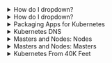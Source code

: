 
<details>
<summary>How do I dropdown?</summary>
<br>
This is how you dropdown.
</details>


<details>
<summary>How do I dropdown?</summary>
<br>
This is how you dropdown.
</details>

<details>
<summary>Packaging Apps for Kubernetes</summary>
<br>

  For an application to run on a Kubernetes cluster, it needs to tick a few boxes. These include:

    Being packaged as a container
    Being wrapped in a Pod
    Being deployed via a declarative manifest file

It goes like this: you write an application service in a language of your choice. You build it into a container image and store it in a registry. At this point, the application service is containerized.

Next, you define a Kubernetes Pod to run the containerized application. At the kind of high level we’re at, a Pod is just a wrapper that allows a container to run on a Kubernetes cluster. Once you’ve defined the Pod, you’re ready to deploy it on the cluster.
Deployments#

It is possible to run a stand-alone Pod on a Kubernetes cluster, but the preferred model is to deploy all Pods via higher-level controllers. The most common controller is the Deployment. It offers scalability, self-healing, and rolling updates. You define Deployments in YAML manifest files that specify things like which image to use and how many replicas to deploy.

  <img width="874" alt="image" src="https://user-images.githubusercontent.com/75510135/167289660-e0692d48-f991-4185-bed3-c38400ec74f4.png">

  
</details>

<details>
<summary>Kubernetes DNS</summary>
<br>

  As well as the various control plane and node components, every Kubernetes cluster has an internal DNS service that is vital to operations.

The cluster’s DNS service has a static IP address that is hard-coded into every Pod on the cluster, meaning all containers and Pods know how to find it. Every new service is automatically registered with the cluster’s DNS so that all components in the cluster can find every Service by name. Some other components that are registered with the cluster DNS are StatefulSets and the individual Pods that a StatefulSet manages.

  <img width="405" alt="image" src="https://user-images.githubusercontent.com/75510135/167289585-a80f6808-333f-4dca-aaf4-f3e0ac573af6.png">

  Cluster DNS is based on CoreDNS. Now that we understand the fundamentals of masters and nodes, let’s switch gears in the upcoming lessons and look at how we package applications to run on Kubernetes.
  
</details>


<details>
<summary>Masters and Nodes: Nodes</summary>
<br>

  <img width="461" alt="image" src="https://user-images.githubusercontent.com/75510135/167289399-bff20435-0468-4c8e-9e5d-09b956061020.png">

  Nodes#

Nodes are the workers of a Kubernetes cluster. At a high level, they do three things:

    Watch the API Server for new work assignments.
    Execute new work assignments.
    Report back to the control plane (via the API server).

As we can see from the figure below, they’re a bit simpler than masters.

  <img width="506" alt="image" src="https://user-images.githubusercontent.com/75510135/167289507-2d5479e2-7d20-45ce-a6b7-5d2ced62c1bf.png">

  Let’s look at the three major components of a node.
Kubelet#

The kubelet is the star of the show on every node. It’s the main Kubernetes agent, and it runs on every node in the cluster. In fact, it’s common to use the terms node and kubelet interchangeably.

When you join a new node to a cluster, the process installs the kubelet onto the node. The kubelet is then responsible for registering the node with the cluster. Registration effectively pools the node’s CPU, memory, and storage into the wider cluster pool.

One of the main jobs of the kubelet is to watch the API server for new work assignments. Any time it sees one, it executes the task and maintains a reporting channel back to the control plane.

If a kubelet can’t run a particular task, it reports back to the master and lets the control plane decide what actions to take. For example, if a kubelet cannot execute a task, it is not responsible for finding another node to run it on. It simply reports back to the control plane, and the control plane decides what to do.
Container runtime#

The kubelet needs a container runtime to perform container-related tasks – things like pulling images and starting and stopping containers.

In the early days, Kubernetes had native support for a few container runtimes, such as Docker. More recently, it has moved to a plugin model called the Container Runtime Interface (CRI). At a high level, the CRI masks the internal machinery of Kubernetes and exposes a clean documented interface for third-party container runtimes to plug into.

There are many container runtimes available for Kubernetes. One popular example is cri-containerd. This is a community-based, open-source project, porting the CNCF containerd runtime to the CRI interface. It has a lot of support and is replacing Docker as the most popular container runtime used in Kubernetes.

    Note: containerd (pronounced “container-dee”) is the container supervisor and runtime logic stripped out from the Docker Engine. It was donated to the CNCF by Docker, Inc. and has a lot of community support. Other CRI-compliant container runtimes exist as well.

Kube-proxy #

The last piece of the node puzzle is the kube-proxy. This runs on every node in the cluster and is responsible for local cluster networking. For example, it makes sure each node gets its own unique IP address and implements local IPTABLES or IPVS rules to handle routing and load-balancing of traffic on the Pod network.

</details>

<details>
<summary>Masters and Nodes: Masters</summary>
<br>

  <img width="517" alt="image" src="https://user-images.githubusercontent.com/75510135/167288228-a7172add-3110-4d42-b7ef-8251f059cd44.png">

  A Kubernetes cluster is made of masters and nodes. These are Linux hosts that can be virtual machines (VM), bare metal servers in your data center, or instances in a private or public cloud.
Masters (control plane)#

A Kubernetes master is a collection of system services that make up the control plane of the cluster.

The simplest setups run all the master services on a single host. However, this is only suitable for labs and test environments. For production environments, multi-master high availability (HA) is a must have. This is why the major cloud providers implement HA masters as part of their hosted Kubernetes platforms, such as Azure Kubernetes Service (AKS), AWS Elastic Kubernetes Service (EKS), and Google Kubernetes Engine (GKE).

Generally speaking, running 3 or 5 replicated masters in an HA configuration is recommended.

It’s also considered a good practice not to run user applications on masters. This allows masters to concentrate entirely on managing the cluster.

Let’s take a quick look at the different master services that make up the control plane.
The API server#

The API server is the Grand Central Station of Kubernetes. All communication, between all components, must go through the API server. We’ll get into the details of this later in the course, but it’s important to understand that internal system components, as well as external user components, all communicate via the same API.

It exposes a RESTful API that you POST YAML configuration files to over HTTPS. These YAML files, which we sometimes call manifests, contain the desired state of your application. This desired state includes things like; which container image to use, which ports to expose, and how many Pod replicas to run.

All requests to the API Server are subject to authentication and authorization checks, but, once these are done, the config in the YAML file is validated, persisted to the cluster store, and deployed to the cluster.
The cluster store#

The cluster store is the only stateful part of the control plane, and it persistently stores the entire configuration and state of the cluster. As such, it’s a vital component of the cluster – no cluster store, no cluster.

The cluster store is currently based on etcd, a popular distributed database. As it’s the single source of truth for the cluster, you should run between 3-5 etcd replicas for high availability, and you should provide adequate ways to recover when things go wrong.

  <img width="903" alt="image" src="https://user-images.githubusercontent.com/75510135/167288244-c10d3a00-8f89-42d8-9df9-e0d69c723ad6.png">

  As with all distributed databases, the consistency of writes to the database is vital. For example, multiple writes to the same value originating from different nodes needs to be handled. etcd uses the popular RAFT consensus algorithm to accomplish this.
The controller manager#

The controller manager implements all of the background control loops that monitor the cluster and respond to events.

It’s a controller of controllers, meaning it spawns all of the independent control loops and monitors them.

Some of the control loops include the node controller, the endpoint controller, and the ReplicaSet controller. Each one runs as a background watch loop that is constantly watching the API server for changes – the aim of the game is to ensure the current state of the cluster matches the desired state (more on this shortly).

The logic implemented by each control loop is effectively this:

    Obtain desired state
    Observe current state
    Determine differences
    Reconcile differences

This logic is at the heart of Kubernetes and declarative design patterns. Each control loop is also extremely specialized and only interested in its own little corner of the Kubernetes cluster. No attempt is made to over complicate things by implementing awareness of other parts of the system - each control loop takes care of its own business and leaves everything else alone. This is key to the distributed design of Kubernetes and adheres to the Unix philosophy of building complex systems from small specialized parts.

    Note: Throughout the course we’ll use terms like control loop, watch loop, and reconciliation loop to mean the same thing.

The scheduler#

At a high level, the scheduler watches the API server for new work tasks and assigns them to the appropriate healthy nodes. Behind the scenes, it implements complex logic that filters out nodes incapable of running the task and then ranks the nodes that are capable. The ranking system is complex, but the node with the highest ranking score is selected to run the task.

When identifying nodes that are capable of running a task, the scheduler performs various predicate checks. These include: Is the node tainted? Are there any affinity or anti-affinity rules? Is the required network port available on the node? Does the node have sufficient free resources? Any node incapable of running the task is ignored, and the remaining nodes are ranked according to things such as: Does the node already have the required image? How much free resource does the node have? How many tasks is the node already running? Each criterion is worth points, and the node with the most points is selected to run the task.

If the scheduler cannot find a suitable node, the task cannot be scheduled and is marked as pending. The scheduler isn’t responsible for running tasks, just picking the nodes a task will run on.
The cloud controller manager#

If you’re running your cluster on a supported public cloud platform, such as AWS, Azure, GCP, DO, IBM Cloud, etc., your control plane will be running a cloud controller manager. Its job is to manage integrations with underlying cloud technologies and services, such as instances, load balancers, and storage. For example, if your application asks for an internet facing load balancer, the cloud controller manager is involved in provisioning an appropriate load balancer on your cloud platform.
Control plane summary#

Kubernetes’s masters run all of the cluster’s control plane services. Think of it as the brains of the cluster, where all the control and scheduling decisions are made. Behind the scenes, a master is made up of many small specialized control loops and services. These include the API server, the cluster store, the controller manager, and the scheduler.

The API server is the front end into the control plane, and all instructions and communication must go through it. By default, it exposes a RESTful endpoint on port 443.

  <img width="503" alt="image" src="https://user-images.githubusercontent.com/75510135/167288270-b6a8df4d-fcd5-414e-9fef-2024263dccdb.png">

</details>


<details>
<summary>Kubernetes From 40K Feet</summary>
<br>

  <img width="443" alt="image" src="https://user-images.githubusercontent.com/75510135/167234015-995e2827-6ce9-472e-899c-ea31c27c1e46.png">

  At the highest level, Kubernetes is two things:

    A cluster for running applications.
    An orchestrator of cloud-native microservices apps.

Kubernetes as a cluster#

Kubernetes is like any other cluster – a bunch of nodes and a control plane. The control plane exposes an API and records the state in a persistent store; it also has a scheduler for assigning work to nodes. Nodes are where application services run.

It can be useful to think of the control plane as the brains of the cluster and the nodes as the muscle. In this analogy, the control plane is the brain because it implements all of the important features, such as auto-scaling and zero-downtime rolling updates. The nodes are the muscle because they do the every-day hard work of executing application code.
Kubernetes as an orchestrator#

Orchestrator is just a fancy word for a system that takes care of deploying and managing applications.

Let’s look at a quick analogy.

In the real world, a football (soccer) team is made of individuals. No two individuals are the same, and each has a different role to play in the team – some defend, some attack, some are great at passing, some tackle, and some shoot. Along comes the coach, and he or she gives everyone a position and organizes them into a team with a purpose.
svg viewer
  
  <img width="567" alt="image" src="https://user-images.githubusercontent.com/75510135/167234031-74abef20-39fa-45cf-819a-a426602a257b.png">

  The coach also makes sure the team maintains its formation, sticks to the game plan, and deals with any injuries and other changes in circumstance.

Well, guess what? Microservices apps on Kubernetes are the same. Stick with me on this.

We start out with lots of individually specialized services – some serve web pages, some perform authentication, some perform searches, others persist data. Kubernetes comes along – a bit like the coach in the football analogy – and organizes everything into a useful app and keeps things running smoothly. It even responds to events and other changes.

In the sports world, we call this coaching. In the application world, we call it orchestration. Kubernetes orchestrates cloud-native microservices applications.
  
How it works#

To make this happen, you start out with an app; you package it up and give it to the cluster (Kubernetes). The cluster is made up of one or more masters and a bunch of nodes.

The masters, sometimes called heads or head nodes, are in charge of the cluster. This means they make scheduling decisions, perform monitoring, implement changes, respond to events, and more. For these reasons, we often refer to the masters as the control plane.

The nodes are where application services run, and we sometimes call them the data plane. Each node has a reporting line back to the masters and constantly watches for new work assignments.

  <img width="492" alt="image" src="https://user-images.githubusercontent.com/75510135/167288203-e543830b-b661-4957-9e98-7187ce64ac92.png">

  To run applications on a Kubernetes cluster, we follow this simple pattern:

    Write the application as small independent microservices in our favorite languages.
    Package each microservice in its own container.
    Wrap each container in its own Pod.
    Deploy Pods to the cluster via higher-level controllers, such as, Deployments, DaemonSets, StatefulSets, CronJobs etc.

We’re still near the beginning of the course, and you’re not expected to know what all of this means yet. However, at a high level, Deployments offer scalability and rolling updates; DaemonSets run one instance of a service on every node in the cluster; StatefulSets are for stateful application components, and CronJobs are for short-lived tasks that need to run at set times. There are more than these, but these will do for now.

Kubernetes likes to manage applications declaratively. This is a pattern where you describe how you want your application to look and feel in a set of YAML files. You POST these files to Kubernetes, then sit back while Kubernetes makes it all happen.

But it doesn’t stop there. Because the declarative pattern tells Kubernetes how an application should look, Kubernetes can watch it and make sure things don’t stray from what you asked for. If something isn’t as it should be, Kubernetes tries to fix it.

  
  
</details>
